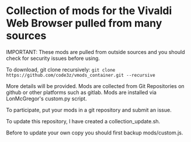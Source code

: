 # Collection of mods for the Vivaldi Web Browser pulled from many sources

IMPORTANT: These mods are pulled from outside sources and you should check for security issues before using.

To download, git clone recursively:
```git clone https://github.com/code3z/vmods_container.git --recursive```


More details will be provided.
Mods are collected from Git Repositories on github or other platforms such as gitlab.
Mods are installed via LonMcGregor's custom.py script.

To participate, put your mods in a git repository and submit an issue.


To update this repository, I have created a collection_update.sh.

Before to update your own copy you should first backup mods/custom.js.
